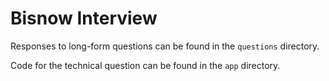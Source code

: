 # Bisnow Interview
Responses to long-form questions can be found in the `questions` directory.

Code for the technical question can be found in the `app` directory.

